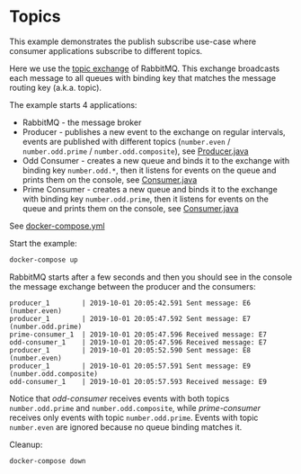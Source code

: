 # Topics

This example demonstrates the publish subscribe use-case where consumer applications subscribe to different topics.

Here we use the [topic exchange](https://www.rabbitmq.com/tutorials/amqp-concepts.html#exchange-topic) of RabbitMQ. This exchange broadcasts each message to all queues with binding key that matches the message routing key (a.k.a. topic).

The example starts 4 applications:
* RabbitMQ - the message broker
* Producer - publishes a new event to the exchange on regular intervals, events are published with different topics (`number.even` / `number.odd.prime` / `number.odd.composite`), see [Producer.java](producer/src/main/java/Producer.java)
* Odd Consumer - creates a new queue and binds it to the exchange with binding key `number.odd.*`, then it listens for events on the queue and prints them on the console, see [Consumer.java](consumer/src/main/java/Consumer.java)
* Prime Consumer - creates a new queue and binds it to the exchange with binding key `number.odd.prime`, then it listens for events on the queue and prints them on the console, see [Consumer.java](consumer/src/main/java/Consumer.java)

See [docker-compose.yml](docker-compose.yml)

Start the example:
```sh
docker-compose up
```
RabbitMQ starts after a few seconds and then you should see in the console the message exchange between the producer and the consumers:
```
producer_1        | 2019-10-01 20:05:42.591 Sent message: E6 (number.even)
producer_1        | 2019-10-01 20:05:47.592 Sent message: E7 (number.odd.prime)
prime-consumer_1  | 2019-10-01 20:05:47.596 Received message: E7
odd-consumer_1    | 2019-10-01 20:05:47.596 Received message: E7
producer_1        | 2019-10-01 20:05:52.590 Sent message: E8 (number.even)
producer_1        | 2019-10-01 20:05:57.591 Sent message: E9 (number.odd.composite)
odd-consumer_1    | 2019-10-01 20:05:57.593 Received message: E9
```
Notice that _odd-consumer_ receives events with both topics `number.odd.prime` and `number.odd.composite`,
while _prime-consumer_ receives only events with topic `number.odd.prime`.
Events with topic `number.even` are ignored because no queue binding matches it.

Cleanup:
```sh
docker-compose down
```
